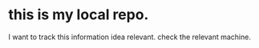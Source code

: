 # this is my local repo.
I want to track this information idea relevant.
check the relevant machine.